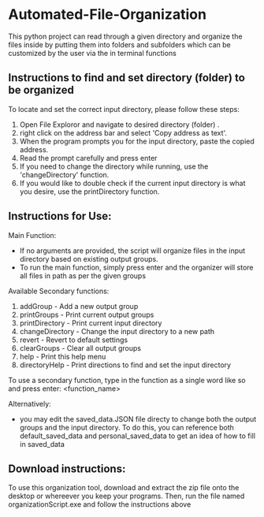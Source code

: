 # Automated-File-Organization

This python project can read through a given directory and organize the files inside
by putting them into folders and subfolders which can be customized by the user
via the in terminal functions 

## Instructions to find and set directory (folder) to be organized
To locate and set the correct input directory, please follow these steps:  <br />
1. Open File Exploror and navigate to desired directory (folder) .
2. right click on the address bar and select 'Copy address as text'.
3. When the program prompts you for the input directory, paste the copied address.
4. Read the prompt carefully and press enter
5. If you need to change the directory while running, use the 'changeDirectory' function.
6. If you would like to double check if the current input directory is what you desire, use the printDirectory function.

## Instructions for Use:
Main Function:
-  If no arguments are provided, the script will organize files
      in the input directory based on existing output groups.
-  To run the main function, simply press enter and the organizer
      will store all files in path as per the given groups

Available Secondary functions:
1. addGroup - Add a new output group
2. printGroups - Print current output groups
3. printDirectory - Print current input directory
4. changeDirectory - Change the input directory to a new path
5. revert - Revert to default settings
6. clearGroups - Clear all output groups
7. help - Print this help menu
8. directoryHelp - Print directions to find and set the input directory


To use a secondary function, type in the function as a single word like so and press enter:
<function_name>

Alternatively: <br />
-  you may edit the saved_data.JSON file directy to change both the output groups
      and the input directory. To do this, you can reference both default_saved_data
      and personal_saved_data to get an idea of how to fill in saved_data


## Download instructions:

To use this organization tool, download and extract the zip file onto the desktop or whereever you keep your programs. Then, run the file named organizationScript.exe and follow the instructions above